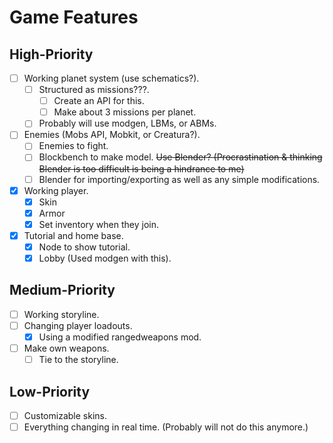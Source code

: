 # Game Features

## High-Priority

- [ ] Working planet system (use schematics?).
  - [ ] Structured as missions???.
    - [ ] Create an API for this.
    - [ ] Make about 3 missions per planet.
  - [ ] Probably will use modgen, LBMs, or ABMs.
- [ ] Enemies (Mobs API, Mobkit, or Creatura?).
  - [ ] Enemies to fight.
  - [ ] Blockbench to make model. ~~Use Blender? (Procrastination & thinking Blender is too difficult is being a hindrance to me)~~
  - [ ] Blender for importing/exporting as well as any simple modifications.
- [x] Working player.
  - [x] Skin
  - [x] Armor
  - [x] Set inventory when they join.
- [x] Tutorial and home base.
  - [x] Node to show tutorial.
  - [x] Lobby (Used modgen with this).

## Medium-Priority

- [ ] Working storyline.
- [ ] Changing player loadouts.
  - [x] Using a modified rangedweapons mod.
- [ ] Make own weapons.
  - [ ] Tie to the storyline.

## Low-Priority

- [ ] Customizable skins.
- [ ] Everything changing in real time. (Probably will not do this anymore.)
